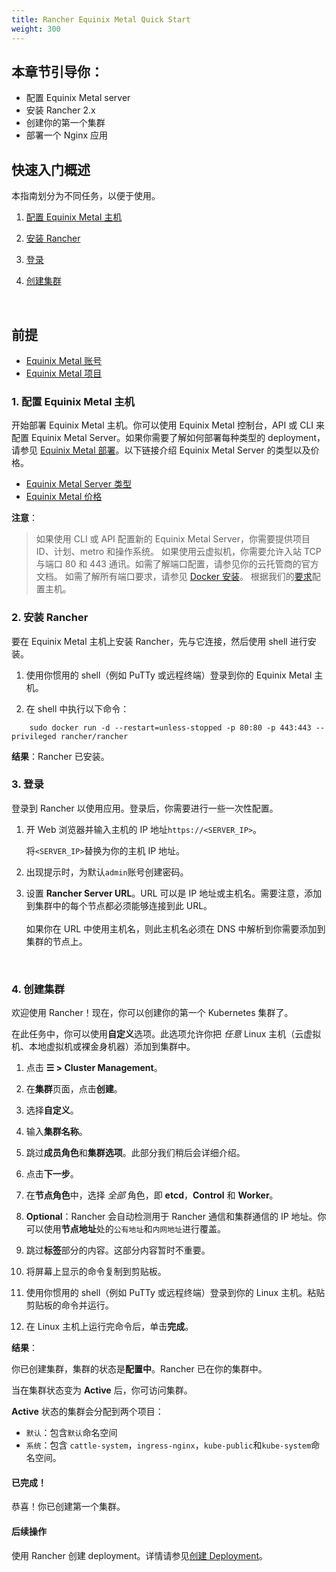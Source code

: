 ```yaml
---
title: Rancher Equinix Metal Quick Start
weight: 300
---
```


## 本章节引导你：

- 配置 Equinix Metal server
- 安装 Rancher 2.x
- 创建你的第一个集群
- 部署一个 Nginx 应用

## 快速入门概述

本指南划分为不同任务，以便于使用。

<!-- TOC -->


1. [配置 Equinix Metal 主机](#1-provision-a-equinix-metal-host)

1. [安装 Rancher](#2-install-rancher)

1. [登录](#3-log-in)

1. [创建集群](#4-create-the-cluster)

<!-- /TOC -->
<br/>

## 前提

- [Equinix Metal 账号](https://metal.equinix.com/developers/docs/accounts/users/)
- [Equinix Metal 项目](https://metal.equinix.com/developers/docs/accounts/projects/)


### 1. 配置 Equinix Metal 主机

开始部署 Equinix Metal 主机。你可以使用 Equinix Metal 控制台，API 或 CLI 来配置 Equinix Metal Server。如果你需要了解如何部署每种类型的 deployment，请参见 [Equinix Metal 部署](https://metal.equinix.com/developers/docs/deploy/on-demand/)。以下链接介绍 Equinix Metal Server 的类型以及价格。
- [Equinix Metal Server 类型](https://metal.equinix.com/developers/docs/servers/about/)
- [Equinix Metal 价格](https://metal.equinix.com/developers/docs/servers/server-specs/)

**注意**：
> 如果使用 CLI 或 API 配置新的 Equinix Metal Server，你需要提供项目 ID、计划、metro 和操作系统。
> 如果使用云虚拟机，你需要允许入站 TCP 与端口 80 和 443 通讯。如需了解端口配置，请参见你的云托管商的官方文档。
> 如需了解所有端口要求，请参见 [Docker 安装]({{<baseurl>}}/rancher/v2.6/en/cluster-provisioning/node-requirements/)。
> 根据我们的[要求]({{<baseurl>}}/rancher/v2.6/en/installation/requirements/)配置主机。

### 2. 安装 Rancher

要在 Equinix Metal 主机上安装 Rancher，先与它连接，然后使用 shell 进行安装。

1. 使用你惯用的 shell（例如 PuTTy 或远程终端）登录到你的 Equinix Metal 主机。

2. 在 shell 中执行以下命令：

```
    sudo docker run -d --restart=unless-stopped -p 80:80 -p 443:443 --privileged rancher/rancher
```
**结果**：Rancher 已安装。

### 3. 登录

登录到 Rancher 以使用应用。登录后，你需要进行一些一次性配置。

1. 开 Web 浏览器并输入主机的 IP 地址`https://<SERVER_IP>`。

   将`<SERVER_IP>`替换为你的主机 IP 地址。

2. 出现提示时，为默认`admin`账号创建密码。

3. 设置 **Rancher Server URL**。URL 可以是 IP 地址或主机名。需要注意，添加到集群中的每个节点都必须能够连接到此 URL。<br/><br/>如果你在 URL 中使用主机名，则此主机名必须在 DNS 中解析到你需要添加到集群的节点上。

<br/>

### 4. 创建集群

欢迎使用 Rancher！现在，你可以创建你的第一个 Kubernetes 集群了。

在此任务中，你可以使用**自定义**选项。此选项允许你把 _任意_ Linux 主机（云虚拟机、本地虚拟机或裸金身机器）添加到集群中。

1. 点击 **☰ > Cluster Management**。
1. 在**集群**页面，点击**创建**。
2. 选择**自定义**。

3. 输入**集群名称**。

4. 跳过**成员角色**和**集群选项**。此部分我们稍后会详细介绍。

5. 点击**下一步**。

6. 在**节点角色**中，选择 _全部_ 角色，即 **etcd**，**Control** 和 **Worker**。

7. **Optional**：Rancher 会自动检测用于 Rancher 通信和集群通信的 IP 地址。你可以使用**节点地址**处的`公有地址`和`内网地址`进行覆盖。

8. 跳过**标签**部分的内容。这部分内容暂时不重要。

9. 将屏幕上显示的命令复制到剪贴板。

10. 使用你惯用的 shell（例如 PuTTy 或远程终端）登录到你的 Linux 主机。粘贴剪贴板的命令并运行。

11. 在 Linux 主机上运行完命令后，单击**完成**。

**结果**：

你已创建集群，集群的状态是**配置中**。Rancher 已在你的集群中。

当在集群状态变为 **Active** 后，你可访问集群。

**Active** 状态的集群会分配到两个项目：

- `默认`：包含`默认`命名空间
- `系统`：包含 `cattle-system`，`ingress-nginx`，`kube-public`和`kube-system`命名空间。

#### 已完成！

恭喜！你已创建第一个集群。

#### 后续操作

使用 Rancher 创建 deployment。详情请参见[创建 Deployment]({{<baseurl>}}/rancher/v2.6/en/quick-start-guide/workload)。
